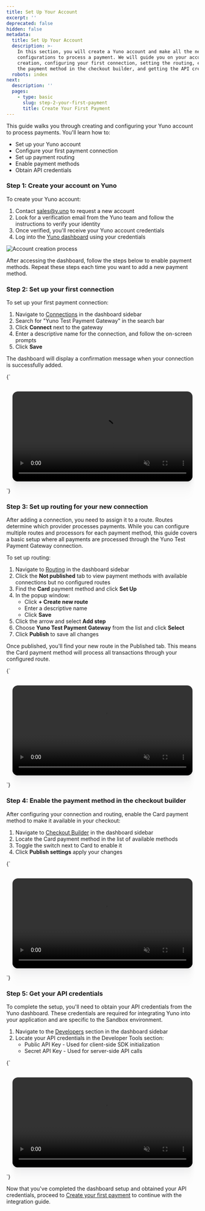 ```yaml
---
title: Set Up Your Account
excerpt: ''
deprecated: false
hidden: false
metadata:
  title: Set Up Your Account
  description: >-
    In this section, you will create a Yuno account and make all the necessary
    configurations to process a payment. We will guide you on your account
    creation, configuring your first connection, setting the routing, enabling
    the payment method in the checkout builder, and getting the API credentials.
  robots: index
next:
  description: ''
  pages:
    - type: basic
      slug: step-2-your-first-payment
      title: Create Your First Payment
---
```

This guide walks you through creating and configuring your Yuno account to process payments. You'll learn how to:

* Set up your Yuno account
* Configure your first payment connection
* Set up payment routing
* Enable payment methods
* Obtain API credentials

### Step 1: Create your account on Yuno

To create your Yuno account:

1. Contact [sales@y.uno](mailto:sales@y.uno) to request a new account
2. Look for a verification email from the Yuno team and follow the instructions to verify your identity
3. Once verified, you'll receive your Yuno account credentials
4. Log into the [Yuno dashboard](https://dashboard.y.uno/) using your credentials

![Account creation process](https://files.readme.io/4e69b61-register_yuno_V2.png)

After accessing the dashboard, follow the steps below to enable payment methods. Repeat these steps each time you want to add a new payment method.

### Step 2: Set up your first connection

To set up your first payment connection:

1. Navigate to [Connections](https://dashboard.y.uno/connections) in the dashboard sidebar
2. Search for "Yuno Test Payment Gateway" in the search bar
3. Click **Connect** next to the gateway
4. Enter a descriptive name for the connection, and follow the on-screen prompts
5. Click **Save**

The dashboard will display a confirmation message when your connection is successfully added.

<HTMLBlock>{`
<div style="background-color: #FFFFF; padding: 16px; display: flex; justify-content: center; border-radius:14px;">
  <video src="https://github.com/writechoiceorg/yuno-images/raw/main/doc/set_up_you_account/connection_setup_V4_v2.mp4" loop autoplay muted playsinline style="width:100%; height:100%; border-radius:14px; display:block; object-fit:cover; background-color:rgba(0, 0, 0, 0); object-position:50% 50%; box-shadow: 0px 0px 0px 0px rgba(40, 42, 47, 0.05), 0px 3px 6px 0px rgba(40, 42, 47, 0.05), 0px 11px 11px 0px rgba(40, 42, 47, 0.04), 0px 25px 15px 0px rgba(40, 42, 47, 0.02), 0px 44px 18px 0px rgba(40, 42, 47, 0.01), 0px 69px 19px 0px rgba(40, 42, 47, 0.00);"></video>
</div>
`}</HTMLBlock>

### Step 3: Set up routing for your new connection

After adding a connection, you need to assign it to a route. Routes determine which provider processes payments. While you can configure multiple routes and processors for each payment method, this guide covers a basic setup where all payments are processed through the Yuno Test Payment Gateway connection.

To set up routing:

1. Navigate to [Routing](https://dashboard.y.uno/routing) in the dashboard sidebar
2. Click the **Not published** tab to view payment methods with available connections but no configured routes
3. Find the **Card** payment method and click **Set Up**
4. In the popup window:
   * Click **+ Create new route**
   * Enter a descriptive name
   * Click **Save**
5. Click the arrow and select **Add step**
6. Choose **Yuno Test Payment Gateway** from the list and click **Select**
7. Click **Publish** to save all changes

Once published, you'll find your new route in the Published tab. This means the Card payment method will process all transactions through your configured route.

<HTMLBlock>{`
<div style="background-color: #FFFFF; padding: 16px; display: flex; justify-content: center; border-radius:14px;">
  <video src="https://github.com/writechoiceorg/yuno-images/raw/main/doc/set_up_you_account/routing_V2.mp4"  loop autoplay muted playsinline style="width:100%; height:100%; border-radius:14px; display:block; object-fit:cover; background-color:rgba(0, 0, 0, 0); object-position:50% 50%; box-shadow: 0px 0px 0px 0px rgba(40, 42, 47, 0.05), 0px 3px 6px 0px rgba(40, 42, 47, 0.05), 0px 11px 11px 0px rgba(40, 42, 47, 0.04), 0px 25px 15px 0px rgba(40, 42, 47, 0.02), 0px 44px 18px 0px rgba(40, 42, 47, 0.01), 0px 69px 19px 0px rgba(40, 42, 47, 0.00);"></video>
</div>
`}</HTMLBlock>

### Step 4: Enable the payment method in the checkout builder

After configuring your connection and routing, enable the Card payment method to make it available in your checkout:

1. Navigate to [Checkout Builder](https://dashboard.y.uno/checkout-builder) in the dashboard sidebar
2. Locate the Card payment method in the list of available methods
3. Toggle the switch next to Card to enable it
4. Click **Publish settings** apply your changes

<HTMLBlock>{`
<div style="background-color: #FFFFF; padding: 16px; display: flex; justify-content: center; border-radius:14px;">
  <video src="https://github.com/writechoiceorg/yuno-images/raw/main/doc/set_up_you_account/checkoutbuilder.mp4"  loop autoplay muted playsinline style="width:100%; height:100%; border-radius:14px; display:block; object-fit:cover; background-color:rgba(0, 0, 0, 0); object-position:50% 50%; box-shadow: 0px 0px 0px 0px rgba(40, 42, 47, 0.05), 0px 3px 6px 0px rgba(40, 42, 47, 0.05), 0px 11px 11px 0px rgba(40, 42, 47, 0.04), 0px 25px 15px 0px rgba(40, 42, 47, 0.02), 0px 44px 18px 0px rgba(40, 42, 47, 0.01), 0px 69px 19px 0px rgba(40, 42, 47, 0.00);"></video>
</div>
`}</HTMLBlock>

### Step 5: Get your API credentials

To complete the setup, you'll need to obtain your API credentials from the Yuno dashboard. These credentials are required for integrating Yuno into your application and are specific to the Sandbox environment.

1. Navigate to the [Developers](https://dashboard.y.uno/developers) section in the dashboard sidebar
2. Locate your API credentials in the Developer Tools section:
   * Public API Key - Used for client-side SDK initialization
   * Secret API Key - Used for server-side API calls

<HTMLBlock>{`
<div style="background-color: #FFFFF; padding: 16px; display: flex; justify-content: center; border-radius:14px;">
  <video src="https://raw.githubusercontent.com/writechoiceorg/yuno-images/main/doc/set_up_you_account/developer_V2.mp4" loop autoplay muted playsinline style="width:100%; height:100%; border-radius:14px; display:block; object-fit:cover; background-color:rgba(0, 0, 0, 0); object-position:50% 50%; box-shadow: 0px 0px 0px 0px rgba(40, 42, 47, 0.05), 0px 3px 6px 0px rgba(40, 42, 47, 0.05), 0px 11px 11px 0px rgba(40, 42, 47, 0.04), 0px 25px 15px 0px rgba(40, 42, 47, 0.02), 0px 44px 18px 0px rgba(40, 42, 47, 0.01), 0px 69px 19px 0px rgba(40, 42, 47, 0.00);"></video>
</div>
`}</HTMLBlock>

Now that you've completed the dashboard setup and obtained your API credentials, proceed to [Create your first payment](doc:step-2-your-first-payment) to continue with the integration guide.